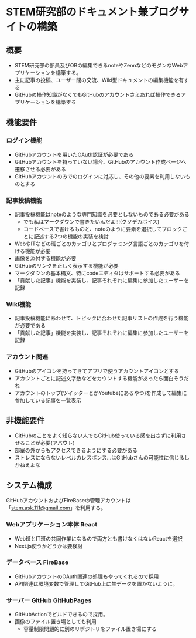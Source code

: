 # STEM研究部のドキュメント兼ブログサイトの構築
## 概要
- STEM研究部の部員及びOBの編集できるnoteやZennなどのモダンなWebアプリケーションを構築する。
- 主に記事の投稿、ユーザー間の交流、Wiki型ドキュメントの編集機能を有する
- GitHubの操作知識がなくてもGitHubのアカウントさえあれば操作できるアプリケーションを構築する
  
## 機能要件
### ログイン機能
- GitHubアカウントを用いたOAuth認証が必要である
- GitHubアカウントを持っていない場合、GitHubのアカウント作成ページへ遷移させる必要がある
- GitHubアカウントのみでのログインに対応し、その他の要素を利用しないものとする

### 記事投稿機能
- 記事投稿機能はnoteのような専門知識を必要としないものである必要がある
  - でも私はマークダウンで書きたいんだよ!!!(クソデカボイス)
  - コードベースで書けるものと、noteのように要素を選択してブロックごとに記述する2つの機能の実装を検討
- WebやITなどの班ごとのカテゴリとプログラミング言語ごとのカテゴリを付ける機能が必要
- 画像を添付する機能が必要
- GitHubのリンクを正しく表示する機能が必要
- マークダウンの基本構文、特にcodeエディタはサポートする必要がある
- 「貢献した記事」機能を実装し、記事それぞれに編集に参加したユーザーを記録

### Wiki機能
- 記事投稿機能にあわせて、トピックに合わせた記事リストの作成を行う機能が必要である
- 「貢献した記事」機能を実装し、記事それぞれに編集に参加したユーザーを記録

### アカウント関連
- GitHubのアイコンを持ってきてアプリで使うアカウントアイコンとする
- アカウントごとに記述文字数などをカウントする機能があったら面白そうだね
- アカウントのトップ(ツイッターとかYoutubeにあるやつ)を作成して編集に参加している記事を一覧表示

## 非機能要件
- GitHubのことをよく知らない人でもGitHub使っている感を出さずに利用させることが必要(アバウト)
- 部室の外からもアクセスできるようにする必要がある
- ストレスにならないレベルのレスポンス…はGitHubさんの可能性に信じるしかねえよな
  
## システム構成
GitHubアカウントおよびFireBaseの管理アカウントは「stem.ask.111@gmail.com」を利用する。
### Webアプリケーション本体 React
- Web班とIT班の共同作業になるので両方とも書けなくはないReactを選択
- Next.js使うかどうかは要検討

### データベース FireBase
- GitHubアカウントのOAuth関連の処理もやってくれるので採用
- API関連は環境変数で管理してGitHub上に生データを置かないように。

### サーバー GitHub GitHubPages
- GitHubActionでビルドできるので採用。
- 画像のファイル置き場としても利用
  - 容量制限問題的に別のリポジトリをファイル置き場にする


